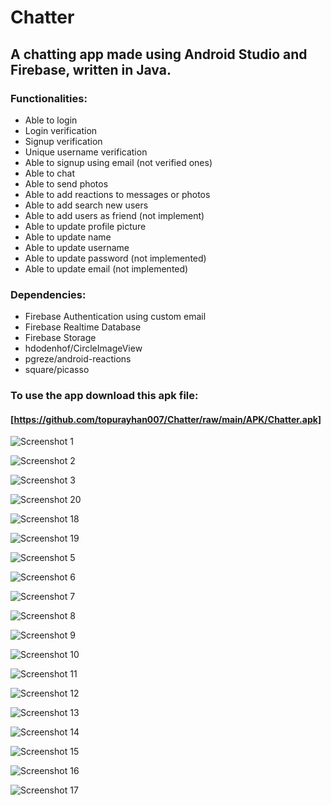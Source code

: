 # Chatter

## A chatting app made using Android Studio and Firebase, written in Java.

### Functionalities:
   - Able to login
   - Login verification
   - Signup verification
   - Unique username verification 
   - Able to signup using email (not verified ones)
   - Able to chat
   - Able to send photos
   - Able to add reactions to messages or photos
   - Able to add search new users
   - Able to add users as friend (not implement)
   - Able to update profile picture
   - Able to update name
   - Able to update username
   - Able to update password (not implemented)
   - Able to update email (not implemented)

### Dependencies:
   - Firebase Authentication using custom email
   - Firebase Realtime Database
   - Firebase Storage
   - hdodenhof/CircleImageView
   - pgreze/android-reactions
   - square/picasso

### To use the app download this apk file:

 #### [https://github.com/topurayhan007/Chatter/raw/main/APK/Chatter.apk]
 

![Screenshot 1](asset/1.jpg)

![Screenshot 2](asset/2.jpg)

![Screenshot 3](asset/3.jpg)

![Screenshot 20](asset/20.jpg)

![Screenshot 18](asset/18.jpg)

![Screenshot 19](asset/19.jpg)

![Screenshot 5](asset/5.jpg)

![Screenshot 6](asset/6.jpg)

![Screenshot 7](asset/7.jpg)

![Screenshot 8](asset/8.jpg)

![Screenshot 9](asset/9.jpg)

![Screenshot 10](asset/10.jpg)

![Screenshot 11](asset/11.jpg)

![Screenshot 12](asset/12.jpg)

![Screenshot 13](asset/13.jpg)

![Screenshot 14](asset/14.jpg)

![Screenshot 15](asset/15.jpg)

![Screenshot 16](asset/16.jpg)

![Screenshot 17](asset/17.jpg)



